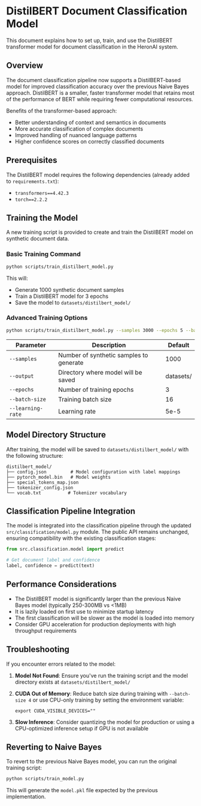 # DistilBERT Document Classification Model

This document explains how to set up, train, and use the DistilBERT transformer model for document classification in the HeronAI system.

## Overview

The document classification pipeline now supports a DistilBERT-based model for improved classification accuracy over the previous Naive Bayes approach. DistilBERT is a smaller, faster transformer model that retains most of the performance of BERT while requiring fewer computational resources.

Benefits of the transformer-based approach:

- Better understanding of context and semantics in documents
- More accurate classification of complex documents
- Improved handling of nuanced language patterns
- Higher confidence scores on correctly classified documents

## Prerequisites

The DistilBERT model requires the following dependencies (already added to `requirements.txt`):

- `transformers==4.42.3`
- `torch==2.2.2`

## Training the Model

A new training script is provided to create and train the DistilBERT model on synthetic document data.

### Basic Training Command

```bash
python scripts/train_distilbert_model.py
```

This will:

- Generate 1000 synthetic document samples
- Train a DistilBERT model for 3 epochs
- Save the model to `datasets/distilbert_model/`

### Advanced Training Options

```bash
python scripts/train_distilbert_model.py --samples 3000 --epochs 5 --batch-size 8 --learning-rate 2e-5
```

| Parameter         | Description                             | Default   |
| ----------------- | --------------------------------------- | --------- |
| `--samples`       | Number of synthetic samples to generate | 1000      |
| `--output`        | Directory where model will be saved     | datasets/ |
| `--epochs`        | Number of training epochs               | 3         |
| `--batch-size`    | Training batch size                     | 16        |
| `--learning-rate` | Learning rate                           | 5e-5      |

## Model Directory Structure

After training, the model will be saved to `datasets/distilbert_model/` with the following structure:

```
distilbert_model/
├── config.json         # Model configuration with label mappings
├── pytorch_model.bin   # Model weights
├── special_tokens_map.json
├── tokenizer_config.json
└── vocab.txt          # Tokenizer vocabulary
```

## Classification Pipeline Integration

The model is integrated into the classification pipeline through the updated `src/classification/model.py` module. The public API remains unchanged, ensuring compatibility with the existing classification stages:

```python
from src.classification.model import predict

# Get document label and confidence
label, confidence = predict(text)
```

## Performance Considerations

- The DistilBERT model is significantly larger than the previous Naive Bayes model (typically 250-300MB vs <1MB)
- It is lazily loaded on first use to minimize startup latency
- The first classification will be slower as the model is loaded into memory
- Consider GPU acceleration for production deployments with high throughput requirements

## Troubleshooting

If you encounter errors related to the model:

1. **Model Not Found**: Ensure you've run the training script and the model directory exists at `datasets/distilbert_model/`

2. **CUDA Out of Memory**: Reduce batch size during training with `--batch-size 4` or use CPU-only training by setting the environment variable:

   ```
   export CUDA_VISIBLE_DEVICES=""
   ```

3. **Slow Inference**: Consider quantizing the model for production or using a CPU-optimized inference setup if GPU is not available

## Reverting to Naive Bayes

To revert to the previous Naive Bayes model, you can run the original training script:

```bash
python scripts/train_model.py
```

This will generate the `model.pkl` file expected by the previous implementation.
